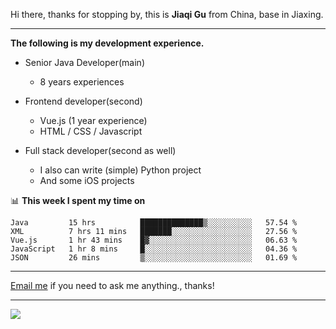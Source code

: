 Hi there, thanks for stopping by, this is **Jiaqi Gu** from China, base in Jiaxing.

---

**The following is my development experience.**

- Senior Java Developer(main)
  - 8 years experiences

- Frontend developer(second)
  - Vue.js (1 year experience)
  - HTML / CSS / Javascript
  
- Full stack developer(second as well)
  - I also can write (simple) Python project
  - And some iOS projects

📊 **This week I spent my time on**
<!--START_SECTION:waka-->
```text
Java         15 hrs          ██████████████▒░░░░░░░░░░   57.54 % 
XML          7 hrs 11 mins   ███████░░░░░░░░░░░░░░░░░░   27.56 % 
Vue.js       1 hr 43 mins    █▓░░░░░░░░░░░░░░░░░░░░░░░   06.63 % 
JavaScript   1 hr 8 mins     █░░░░░░░░░░░░░░░░░░░░░░░░   04.36 % 
JSON         26 mins         ▒░░░░░░░░░░░░░░░░░░░░░░░░   01.69 % 
```
<!--END_SECTION:waka-->

---

[Email me](mailto:droidqw@gmail.com?subject=Hiring_from_GitHub) if you need to ask me anything., thanks!

---

![]( https://visitor-badge.glitch.me/badge?page_id=githubgujiaqi)

